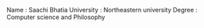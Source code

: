 Name : Saachi Bhatia
University : Northeastern university
Degree : Computer science and Philosophy

